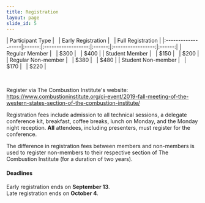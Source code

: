 ```yaml
---
title: Registration
layout: page
slide_id: 5
---
```


| Participant Type   | &nbsp; | Early Registration | &nbsp; | Full Registration |
|:-------------------|:------:|:------------------:|:------:|:-----------------:|:------:|
| Regular Member     | &nbsp; |        $300        | &nbsp; |       $400        | 
| Student Member     | &nbsp; |        $150        | &nbsp; |       $200        | 
| Regular Non-member | &nbsp; |        $380        | &nbsp; |       $480        | 
| Student Non-member | &nbsp; |        $170        | &nbsp; |       $220        | 

&nbsp;

Register via The Combustion Institute's website: <https://www.combustioninstitute.org/ci-event/2019-fall-meeting-of-the-western-states-section-of-the-combustion-institute/>

Registration fees include admission to all technical sessions, a delegate conference kit, breakfast, coffee breaks, lunch on Monday, and the Monday night reception. **All** attendees, including presenters, must register for the conference.

The difference in registration fees between members and non-members is used to register non-members to their respective section of The Combustion Institute (for a duration of two years).

#### Deadlines

Early registration ends on **September 13**.
<br>
Late registration ends on **October 4**.
